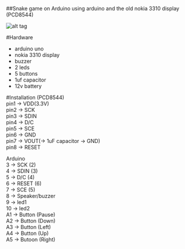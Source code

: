 ##Snake game on Arduino
using arduino and the old nokia
3310 display (PCD8544)

![alt tag](https://photos-4.dropbox.com/t/0/AAAaG3YgE1FBYeYl3Ej6Eu7f9R_jyAZHn9cgrPzNmUFxUw/12/41858791/jpeg/1024x768/3/1410282000/0/2/312558_133166523508240_756856555_n.jpg/Rd4lXHze6cQ3nclh9vMMP6OT1yH0N-WrUG5X7-NYSmA)

#Hardware
- arduino uno  
- nokia 3310 display  
- buzzer  
- 2 leds  
- 5 buttons
- 1uf capacitor
- 12v battery 

#Installation
(PCD8544)  
 pin1 -> VDD(3.3V)  
 pin2 -> SCK  
 pin3 -> SDIN  
 pin4 -> D/C  
 pin5 -> SCE  
 pin6 -> GND  
 pin7 -> VOUT(-> 1uF capacitor -> GND)  
 pin8 -> RESET  
     
Arduino    
 3  -> SCK   (2)  
 4  -> SDIN  (3)  
 5  -> D/C   (4)  
 6  -> RESET (6)  
 7  -> SCE   (5)  
 8  -> Speaker/buzzer  
 9  -> led1  
 10 -> led2  
 A1 -> Button (Pause)  
 A2 -> Button (Down)  
 A3 -> Button (Left)  
 A4 -> Button (Up)  
 A5 -> Butoon (Right)  
